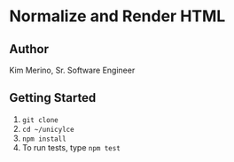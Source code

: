 # Normalize and Render HTML

## Author
Kim Merino, Sr. Software Engineer

## Getting Started
1. `git clone`
2. `cd ~/unicylce`
3. `npm install`
4. To run tests, type `npm test`

